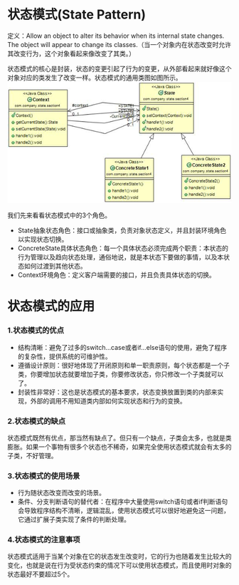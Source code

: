 # 状态模式(State Pattern) 

定义：Allow an object to alter its behavior when its internal state changes. The object will appear to change its classes.（当一个对象内在状态改变时允许其改变行为，这个对象看起来像改变了其类。）  

 状态模式的核心是封装，状态的变更引起了行为的变更，从外部看起来就好像这个对象对应的类发生了改变一样。状态模式的通用类图如图所示。  
![Alt text](state.jpg "状态模式类图")

 我们先来看看状态模式中的3个角色。

- State抽象状态角色：接口或抽象类，负责对象状态定义，并且封装环境角色以实现状态切换。
- ConcreteState具体状态角色：每一个具体状态必须完成两个职责：本状态的行为管理以及趋向状态处理，通俗地说，就是本状态下要做的事情，以及本状态如何过渡到其他状态。
- Context环境角色：定义客户端需要的接口，并且负责具体状态的切换。

# 状态模式的应用

### 1.状态模式的优点

- 结构清晰：避免了过多的switch...case或者if...else语句的使用，避免了程序的复杂性，提供系统的可维护性。
- 遵循设计原则：很好地体现了开闭原则和单一职责原则，每个状态都是一个子类，你要增加状态就要增加子类，你要修改状态，你只修改一个子类就可以了。
- 封装性非常好：这也是状态模式的基本要求，状态变换放置到类的内部来实现，外部的调用不用知道类内部如何实现状态和行为的变换。

### 2.状态模式的缺点 

状态模式既然有优点，那当然有缺点了。但只有一个缺点，子类会太多，也就是类膨胀。如果一个事物有很多个状态也不稀奇，如果完全使用状态模式就会有太多的子类，不好管理。  

### 3.状态模式的使用场景

- 行为随状态改变而改变的场景。
- 条件、分支判断语句的替代者：在程序中大量使用switch语句或者if判断语句会导致程序结构不清晰，逻辑混乱，使用状态模式可以很好地避免这一问题，它通过扩展子类实现了条件的判断处理。

### 4.状态模式的注意事项

状态模式适用于当某个对象在它的状态发生改变时，它的行为也随着发生比较大的变化，也就是说在行为受状态约束的情况下可以使用状态模式，而且使用时对象的状态最好不要超过5个。

 